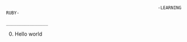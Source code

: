                                                               -LEARNING RUBY-
                                                              ________________
0. Hello world

